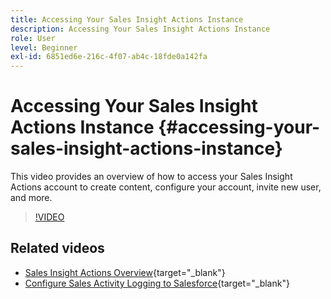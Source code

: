 ```yaml
---
title: Accessing Your Sales Insight Actions Instance
description: Accessing Your Sales Insight Actions Instance
role: User
level: Beginner
exl-id: 6851ed6e-216c-4f07-ab4c-18fde0a142fa
---
```

# Accessing Your Sales Insight Actions Instance {#accessing-your-sales-insight-actions-instance}

This video provides an overview of how to access your Sales Insight Actions account to create content, configure your account, invite new user, and more.

>[!VIDEO](https://video.tv.adobe.com/v/340925/?quality=12&learn=on)

## Related videos

* [Sales Insight Actions Overview](/help/sales-insight-actions/sales-insight-actions-overview.md){target="_blank"}
* [Configure Sales Activity Logging to Salesforce](/help/sales-insight-actions/configure-sales-activity-logging-to-salesforce.md){target="_blank"}
